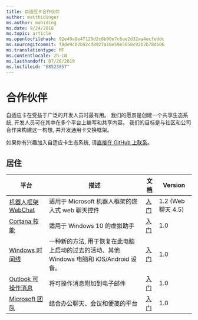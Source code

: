 ```yaml
---
title: 自适应卡合作伙伴
author: matthidinger
ms.author: mahiding
ms.date: 9/24/2018
ms.topic: article
ms.openlocfilehash: 92e49a8e47129d2c8b90e7c6ae2d32aa4ecfeddc
ms.sourcegitcommit: f8de9c02b92cd8927a18e59e5650c92b2b78db06
ms.translationtype: MT
ms.contentlocale: zh-CN
ms.lasthandoff: 07/26/2019
ms.locfileid: "68523857"
---
```

# <a name="partners"></a>合作伙伴 

自适应卡在受益于广泛的开发人员时最有用。 我们的愿景是创建一个共享生态系统, 开发人员可在其中在多个平台上编写和共享内容。 我们的目标是与社区和公司合作来构建这一构想, 并开发通用卡交换框架。

如果你有兴趣加入自适应卡生态系统, 请[直接在 GitHub 上联系](https://github.com/Microsoft/AdaptiveCards)。

## <a name="live"></a>居住

平台 | 描述 | 文档 | Version
---------|-------------|---------------|---------
[机器人框架 WebChat](https://github.com/Microsoft/BotFramework-WebChat)  | 适用于 Microsoft 机器人框架的嵌入式 web 聊天控件 | [入门](https://docs.microsoft.com/en-us/adaptive-cards/get-started/bots) | 1.2 (Web 聊天 4.5)
[Cortana 技能](https://docs.microsoft.com/en-us/cortana/skills/adaptive-cards) | 适用于 Windows 10 的虚拟助手 | [入门](https://docs.microsoft.com/en-us/adaptive-cards/get-started/bots) | 1.0
[Windows 时间线](https://blogs.windows.com/windowsexperience/2017/12/19/announcing-windows-10-insider-preview-build-17063-pc/) | 一种新的方法, 用于恢复在此电脑上启动的过去的活动、其他 Windows 电脑和 iOS/Android 设备。 | [入门](https://docs.microsoft.com/en-us/adaptive-cards/get-started/windows) | 1.0
[Outlook 可操作消息](https://docs.microsoft.com/en-us/outlook/actionable-messages/)  | 将可操作消息附加到电子邮件 | [入门](https://docs.microsoft.com/en-us/outlook/actionable-messages/) | 1.0
[Microsoft 团队](https://products.office.com/en-US/microsoft-teams/group-chat-software) | 结合办公聊天、会议和便笺的平台 | [入门](https://docs.microsoft.com/en-us/microsoftteams/platform/concepts/cards/cards-reference#adaptive-card) | 1.0
